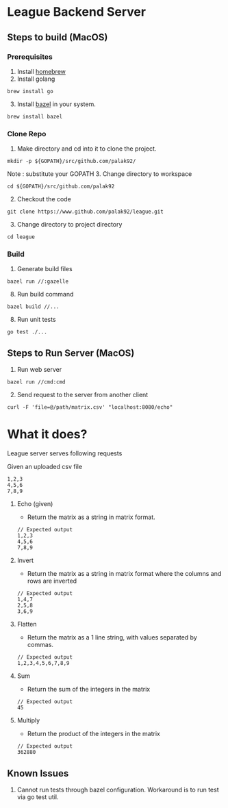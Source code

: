 # League Backend Server

## Steps to build (MacOS)
### Prerequisites
1. Install [homebrew](https://brew.sh)
2. Install golang
```
brew install go
```
3. Install [bazel](https://bazel.build/install) in your system.
```
brew install bazel
```

### Clone Repo
1. Make directory and cd into it to clone the project.
```
mkdir -p ${GOPATH}/src/github.com/palak92/ 
```
Note : substitute your GOPATH
3. Change directory to workspace
```
cd ${GOPATH}/src/github.com/palak92
```
2. Checkout the code
```
git clone https://www.github.com/palak92/league.git
```
3. Change directory to project directory
```
cd league
```

### Build
1. Generate build files
```
bazel run //:gazelle
```
8. Run build command
```
bazel build //...
```
8. Run unit tests
```
go test ./...
```

## Steps to Run Server (MacOS)
1. Run web server
```
bazel run //cmd:cmd
```
2. Send request to the server from another client
```
curl -F 'file=@/path/matrix.csv' "localhost:8080/echo"
```

# What it does?
League server serves following requests

Given an uploaded csv file
```
1,2,3
4,5,6
7,8,9
```

1. Echo (given)
    - Return the matrix as a string in matrix format.
    
    ```
    // Expected output
    1,2,3
    4,5,6
    7,8,9
    ``` 
2. Invert
    - Return the matrix as a string in matrix format where the columns and rows are inverted
    ```
    // Expected output
    1,4,7
    2,5,8
    3,6,9
    ``` 
3. Flatten
    - Return the matrix as a 1 line string, with values separated by commas.
    ```
    // Expected output
    1,2,3,4,5,6,7,8,9
    ``` 
4. Sum
    - Return the sum of the integers in the matrix
    ```
    // Expected output
    45
    ``` 
5. Multiply
    - Return the product of the integers in the matrix
    ```
    // Expected output
    362880
    ``` 

## Known Issues
1. Cannot run tests through bazel configuration. Workaround is to run test via go test util.
